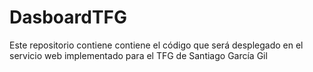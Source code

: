 # DasboardTFG
Este repositorio contiene contiene el código que será desplegado en el servicio web implementado para el TFG de Santiago García Gil
